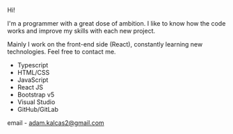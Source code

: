 Hi!

I'm a programmer with a great dose of ambition. I like to know how the code works and improve my skills with each new project.

Mainly I work on the front-end side (React), constantly learning new technologies. Feel free to contact me.

- Typescript
- HTML/CSS
- JavaScript
- React JS
- Bootstrap v5
- Visual Studio
- GitHub/GitLab

email - 
  adam.kalcas2@gmail.com


  
